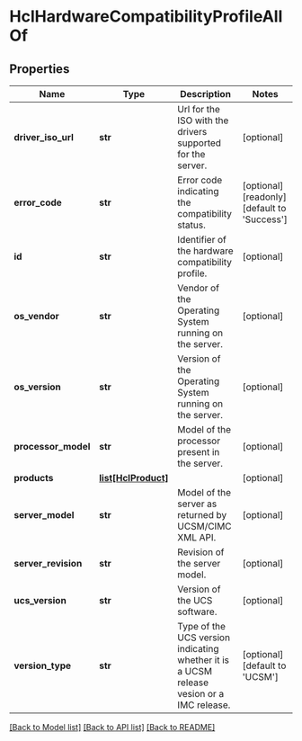 # HclHardwareCompatibilityProfileAllOf

## Properties
Name | Type | Description | Notes
------------ | ------------- | ------------- | -------------
**driver_iso_url** | **str** | Url for the ISO with the drivers supported for the server.   | [optional] 
**error_code** | **str** | Error code indicating the compatibility status.   | [optional] [readonly] [default to 'Success']
**id** | **str** | Identifier of the hardware compatibility profile.   | [optional] 
**os_vendor** | **str** | Vendor of the Operating System running on the server.   | [optional] 
**os_version** | **str** | Version of the Operating System running on the server.   | [optional] 
**processor_model** | **str** | Model of the processor present in the server.   | [optional] 
**products** | [**list[HclProduct]**](HclProduct.md) |  | [optional] 
**server_model** | **str** | Model of the server as returned by UCSM/CIMC XML API.   | [optional] 
**server_revision** | **str** | Revision of the server model.   | [optional] 
**ucs_version** | **str** | Version of the UCS software.   | [optional] 
**version_type** | **str** | Type of the UCS version indicating whether it is a UCSM release vesion or a IMC release.    | [optional] [default to 'UCSM']

[[Back to Model list]](../README.md#documentation-for-models) [[Back to API list]](../README.md#documentation-for-api-endpoints) [[Back to README]](../README.md)


